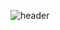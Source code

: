 ![header](https://capsule-render.vercel.app/api?type=transparent&fontColor=028a0f&text=Welcome+to+Reinforcement+Learning+Club&height=150&fontSize=48&&descAlignY=75&descAlign=60)
